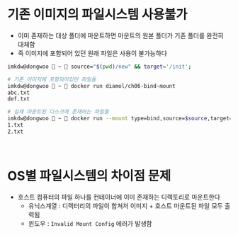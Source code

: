 # 기존 이미지의 파일시스템 사용불가

- 이미 존재하는 대상 폴더에 마운트하면 마운트의 원본 폴더가 기존 폴더를 완전히 대체함
- 즉 이미지에 포함되어 있던 원래 파일은 사용이 불가능하다

```bash
imkdw@dongwoo  ~  source="$(pwd)/new" && target='/init';

# 기존 이미지에 포함되어있던 파일들
imkdw@dongwoo  ~  docker run diamol/ch06-bind-mount
abc.txt
def.txt

# 실제 마운트된 디스크에 존재하는 파일들
imkdw@dongwoo  ~  docker run --mount type=bind,source=$source,target=$target diamol/ch06-bind-mount
1.txt
2.txt
```

<br>

# OS별 파일시스템의 차이점 문제

- 호스트 컴퓨터의 파일 하나를 컨테이너에 이미 존재하는 디렉토리로 마운트한다
  - 유닉스계열 : 디렉터리의 파일이 합쳐저 이미지 + 호스트 마운트된 파일 모두 출력됨
  - 윈도우 : `Invalid Mount Config` 에러가 발생함
